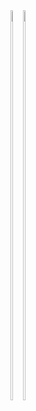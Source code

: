 <a href="https://github.com/whjin/docs" style="float:left;">
  <img
    src="https://github-readme-stats.vercel.app/api/top-langs/?username=whjin&layout=compact&theme=radical"
    width="40%" />
</a>
<a href="https://github.com/whjin/docs" style="float:left;">
  <img
    src="https://github-readme-stats.vercel.app/api?username=whjin&count_private=true&show_icons=true&theme=radical"
    width="40%" />
</a>
